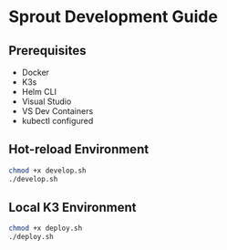 # Sprout Development Guide


## Prerequisites
- Docker
- K3s
- Helm CLI
- Visual Studio
- VS Dev Containers
- kubectl configured

## Hot-reload Environment
```bash
chmod +x develop.sh
./develop.sh
```

## Local K3 Environment
```bash
chmod +x deploy.sh
./deploy.sh
```